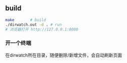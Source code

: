 ## build

```bash
make       # build
./dirwatch.out -d . # run
# 浏览器打开 http://127.0.0.1:8080
```

### 开一个终端

在dirwatch所在目录，随便删除/新增文件，会自动刷新页面
